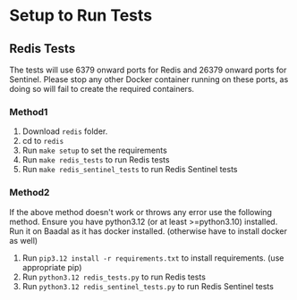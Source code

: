 # Setup to Run Tests

## Redis Tests

The tests will use 6379 onward ports for Redis and 26379 onward ports for Sentinel. Please stop any other Docker container running on these ports, as doing so will fail to create the required containers.

### Method1
1. Download `redis` folder.
2. cd to `redis`
3. Run `make setup` to set the requirements
4. Run `make redis_tests` to run Redis tests
5. Run `make redis_sentinel_tests` to run Redis Sentinel tests

### Method2
If the above method doesn't work or throws any error use the following method. Ensure you have python3.12 (or at least >=python3.10) installed. Run it on Baadal as it has docker installed. (otherwise have to install docker as well)

1. Run `pip3.12 install -r requirements.txt` to install requirements. (use appropriate pip)
2. Run `python3.12 redis_tests.py` to run Redis tests
3. Run `python3.12 redis_sentinel_tests.py` to run Redis Sentinel tests
